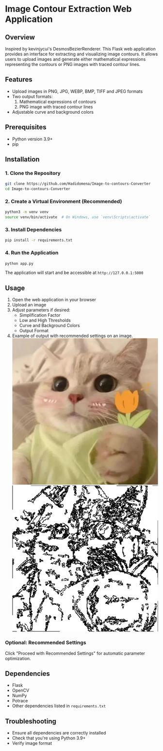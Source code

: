 # Image Contour Extraction Web Application

## Overview
Inspired by kevinjycui's DesmosBezierRenderer. This Flask web application provides an interface for extracting and visualizing image contours. It allows users to upload images and generate either mathematical expressions representing the contours or PNG images with traced contour lines.

## Features
- Upload images in PNG, JPG, WEBP, BMP, TIFF and JPEG formats
- Two output formats:
  1. Mathematical expressions of contours
  2. PNG image with traced contour lines
- Adjustable curve and background colors

## Prerequisites
- Python version 3.9+
- pip

## Installation

### 1. Clone the Repository
```bash
git clone https://github.com/Hadidomena/Image-to-contours-Converter
cd Image-to-contours-Converter
```

### 2. Create a Virtual Environment (Recommended)
```bash
python3 -m venv venv
source venv/bin/activate  # On Windows, use `venv\Scripts\activate`
```

### 3. Install Dependencies
```bash
pip install -r requirements.txt
```

### 4. Run the Application
```bash
python app.py
```

The application will start and be accessible at `http://127.0.0.1:5000`

## Usage

1. Open the web application in your browser
2. Upload an image
3. Adjust parameters if desired:
   - Simplification Factor
   - Low and High Thresholds
   - Curve and Background Colors
   - Output Format
4. Example of output with recommended settings on an image.
![Upload Screen](images/catBefore.png)
![Upload Screen](images/catAfter.png)
### Optional: Recommended Settings
Click "Proceed with Recommended Settings" for automatic parameter optimization.

## Dependencies
- Flask
- OpenCV
- NumPy
- Potrace
- Other dependencies listed in `requirements.txt`

## Troubleshooting
- Ensure all dependencies are correctly installed
- Check that you're using Python 3.9+
- Verify image format
